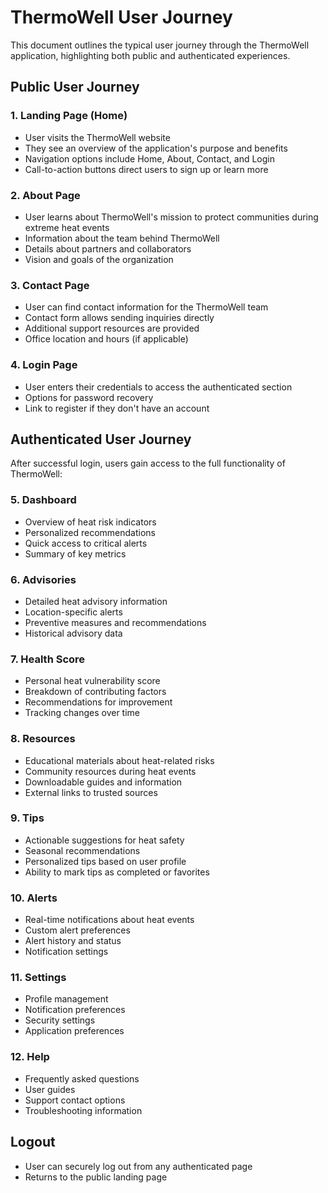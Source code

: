 # ThermoWell User Journey

This document outlines the typical user journey through the ThermoWell application, highlighting both public and authenticated experiences.

## Public User Journey

### 1. Landing Page (Home)
- User visits the ThermoWell website
- They see an overview of the application's purpose and benefits
- Navigation options include Home, About, Contact, and Login
- Call-to-action buttons direct users to sign up or learn more

### 2. About Page
- User learns about ThermoWell's mission to protect communities during extreme heat events
- Information about the team behind ThermoWell
- Details about partners and collaborators
- Vision and goals of the organization

### 3. Contact Page
- User can find contact information for the ThermoWell team
- Contact form allows sending inquiries directly
- Additional support resources are provided
- Office location and hours (if applicable)

### 4. Login Page
- User enters their credentials to access the authenticated section
- Options for password recovery
- Link to register if they don't have an account

## Authenticated User Journey

After successful login, users gain access to the full functionality of ThermoWell:

### 5. Dashboard
- Overview of heat risk indicators
- Personalized recommendations
- Quick access to critical alerts
- Summary of key metrics

### 6. Advisories
- Detailed heat advisory information
- Location-specific alerts
- Preventive measures and recommendations
- Historical advisory data

### 7. Health Score
- Personal heat vulnerability score
- Breakdown of contributing factors
- Recommendations for improvement
- Tracking changes over time

### 8. Resources
- Educational materials about heat-related risks
- Community resources during heat events
- Downloadable guides and information
- External links to trusted sources

### 9. Tips
- Actionable suggestions for heat safety
- Seasonal recommendations
- Personalized tips based on user profile
- Ability to mark tips as completed or favorites

### 10. Alerts
- Real-time notifications about heat events
- Custom alert preferences
- Alert history and status
- Notification settings

### 11. Settings
- Profile management
- Notification preferences
- Security settings
- Application preferences

### 12. Help
- Frequently asked questions
- User guides
- Support contact options
- Troubleshooting information

## Logout
- User can securely log out from any authenticated page
- Returns to the public landing page
